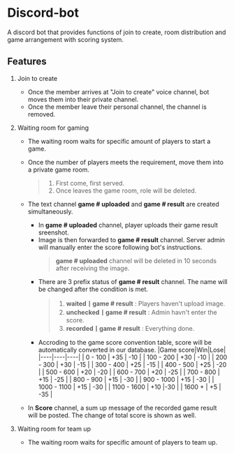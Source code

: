 # Discord-bot
A discord bot that provides functions of join to create, room distribution and game arrangement with scoring system.

## Features
1. Join to create 
    * Once the member arrives at "Join to create" voice channel, bot moves them into their private channel.
    * Once the member leave their personal channel, the channel is removed. 
2. Waiting room for gaming 
    * The waiting room waits for specific amount of players to start a game.
    * Once the number of players meets the requirement, move them into a private game room. 
        > 1. First come, first served.
        > 2. Once leaves the game room, role will be deleted.
    * The text channel **game # uploaded** and **game # result** are created simultaneously. 
        * In **game # uploaded** channel, player uploads their game result sreenshot.
        * Image is then forwarded to **game # result** channel. Server admin will manually enter the score following bot's instructions.
            > **game # uploaded** channel will be deleted in 10 seconds after receiving the image.
        * There are 3 prefix status of **game # result** channel. The name will be changed after the condition is met.
            > 1. **waited丨game # result** : Players haven't upload image.
            > 2. **unchecked丨game # result** : Admin havn't enter the score.
            > 3. **recorded丨game # result** : Everything done.
        * Accroding to the game score convention table, score will be automatically converted in our database.
            |Game score|Win|Lose|
            |----|----|----|
            | 0 - 100 | +35 | -10 |
            | 100 - 200 | +30 | -10 |
            | 200 - 300 | +30 | -15 |
            | 300 - 400 | +25 | -15 |
            | 400 - 500 | +25 | -20 |
            | 500 - 600  | +20 | -20 |
            | 600 - 700  | +20 | -25 |
            | 700 - 800  | +15 | -25 |
            | 800 - 900  | +15 | -30 |
            | 900 - 1000 | +15 | -30 |
            | 1000 - 1100 | +15 | -30 |
            | 1100 - 1600 | +10 |-30 |
            | 1600 +     | +5 | -35 |



    * In **Score** channel, a sum up message of the recorded game result will be posted. The change of total score is shown as well. 

3. Waiting room for team up
    * The waiting room waits for specific amount of players to team up.
    

    
    